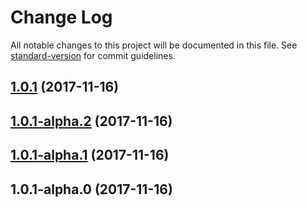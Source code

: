 # Change Log

All notable changes to this project will be documented in this file. See [standard-version](https://github.com/conventional-changelog/standard-version) for commit guidelines.

<a name="1.0.1"></a>
## [1.0.1](https://github.com/jrainlau/rhyke/compare/v1.0.1-alpha.2...v1.0.1) (2017-11-16)



<a name="1.0.1-alpha.2"></a>
## [1.0.1-alpha.2](https://github.com/jrainlau/rhyke/compare/v1.0.1-alpha.1...v1.0.1-alpha.2) (2017-11-16)



<a name="1.0.1-alpha.1"></a>
## [1.0.1-alpha.1](https://github.com/jrainlau/rhyke/compare/v1.0.1-alpha.0...v1.0.1-alpha.1) (2017-11-16)



<a name="1.0.1-alpha.0"></a>
## 1.0.1-alpha.0 (2017-11-16)
